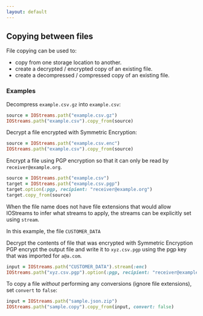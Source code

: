 ```yaml
---
layout: default
---
```


## Copying between files

File copying can be used to:
* copy from one storage location to another.
* create a decrypted / encrypted copy of an existing file.
* create a decompressed / compressed copy of an existing file.

### Examples

Decompress `example.csv.gz` into `example.csv`:

~~~ruby
source = IOStreams.path("example.csv.gz")
IOStreams.path("example.csv").copy_from(source)
~~~

Decrypt a file encrypted with Symmetric Encryption:

~~~ruby
source = IOStreams.path("example.csv.enc")
IOStreams.path("example.csv").copy_from(source)
~~~

Encrypt a file using PGP encryption so that it can only be read by `receiver@example.org`.

~~~ruby
source = IOStreams.path("example.csv")
target = IOStreams.path("example.csv.pgp")
target.option(:pgp, recipient: "receiver@example.org")
target.copy_from(source)
~~~

When the file name does not have file extensions that would allow IOStreams to infer what streams to apply,
the streams can be explicitly set using `stream`.

In this example, the file `CUSTOMER_DATA` 

Decrypt the contents of file that was encrypted with Symmetric Encryption 
PGP encrypt the output file and write it to `xyz.csv.pgp` using the pgp key that was imported for `a@a.com`.

~~~ruby
input = IOStreams.path("CUSTOMER_DATA").stream(:enc)
IOStreams.path("xyz.csv.pgp").option(:pgp, recipient: "receiver@example.org").copy_from(input)
~~~

To copy a file _without_ performing any conversions (ignore file extensions), set `convert` to `false`:

~~~ruby
input = IOStreams.path("sample.json.zip")
IOStreams.path("sample.copy").copy_from(input, convert: false)
~~~
